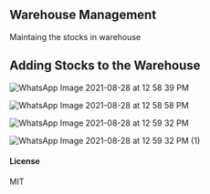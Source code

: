 ## Warehouse Management

Maintaing the stocks in warehouse

## Adding Stocks to the Warehouse
![WhatsApp Image 2021-08-28 at 12 58 39 PM](https://user-images.githubusercontent.com/63584088/131210353-d3ad1790-870f-4860-9224-b7979f3ad883.jpeg)

![WhatsApp Image 2021-08-28 at 12 58 58 PM](https://user-images.githubusercontent.com/63584088/131210361-edadc445-28c2-4837-8a10-8f4849ab1651.jpeg)

![WhatsApp Image 2021-08-28 at 12 59 32 PM](https://user-images.githubusercontent.com/63584088/131210366-21e23fe8-fe26-4d08-a218-d0b035f7a6b0.jpeg)

![WhatsApp Image 2021-08-28 at 12 59 32 PM (1)](https://user-images.githubusercontent.com/63584088/131210372-4f590e3b-6021-4413-a6f7-5b259eb95e9f.jpeg)

#### License

MIT
